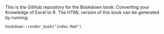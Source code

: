 This is the GitHub repository for the Bookdown book: Converting your Knowledge of Excel to R. The HTML version of this book can be generated by running:

```
bookdown::render_book("index.Rmd")
```
